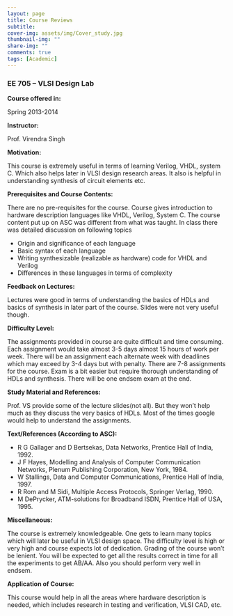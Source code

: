 ```yaml
---
layout: page
title: Course Reviews
subtitle:
cover-img: assets/img/Cover_study.jpg
thumbnail-img: ""
share-img: ""
comments: true
tags: [Academic]
---
```




### EE 705 – VLSI Design Lab



**Course offered in:**



Spring 2013-2014



**Instructor:**



Prof. Virendra Singh



**Motivation:**



This course is extremely useful in terms of learning Verilog, VHDL, system C. Which also helps later in VLSI design research areas. It also is helpful in understanding synthesis of circuit elements etc.



**Prerequisites and Course Contents:**



There are no pre-requisites for the course. Course gives introduction to hardware description languages like VHDL, Verilog, System C. The course content put up on ASC was different from what was taught. In class there was detailed discussion on following topics

* Origin and significance of each language
* Basic syntax of each language
* Writing synthesizable (realizable as hardware) code for VHDL and Verilog
* Differences in these languages in terms of complexity



**Feedback on Lectures:**



Lectures were good in terms of understanding the basics of HDLs and basics of synthesis in later part of the course. Slides were not very useful though.



**Difficulty Level:**



The assignments provided in course are quite difficult and time consuming. Each assignment would take almost 3-5 days almost 15 hours of work per week. There will be an assignment each alternate week with deadlines which may exceed by 3-4 days but with penalty. There are 7-8 assignments for the course. Exam is a bit easier but require thorough understanding of HDLs and synthesis. There will be one endsem exam at the end.



**Study Material and References:**



Prof. VS provide some of the lecture slides(not all). But they won’t help much as they discuss the very basics of HDLs. Most of the times google would help to understand the assignments.



**Text/References (According to ASC):**



* R G Gallager and D Bertsekas, Data Networks, Prentice Hall of India, 1992.
* J F Hayes, Modelling and Analysis of Computer Communication Networks, Plenum Publishing Corporation, New York, 1984.
* W Stallings, Data and Computer Communications, Prentice Hall of India, 1997.
* R Rom and M Sidi, Multiple Access Protocols, Springer Verlag, 1990.
* M DePrycker, ATM-solutions for Broadband ISDN, Prentice Hall of USA, 1995.



**Miscellaneous:**



The course is extremely knowledgeable. One gets to learn many topics which will later be useful in VLSI design space. The difficulty level is high or very high and course expects lot of dedication. Grading of the course won’t be lenient. You will be expected to get all the results correct in time for all the experiments to get AB/AA. Also you should perform very well in endsem.



**Application of Course:**



This course would help in all the areas where hardware description is needed, which includes research in testing and verification, VLSI CAD, etc.


